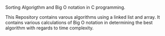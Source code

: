 Sorting Algorigthm and Big O notation in C programming.

This Repository contains varous algorithms using a linked list and array.
It contains various calculations of Big O notation in determining the
best algorithm with regards to time complexity.
